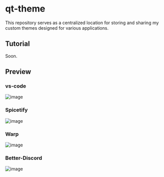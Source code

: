 # qt-theme

This repository serves as a centralized location for storing and sharing my custom themes designed for various applications.

## Tutorial

Soon.

## Preview

### vs-code
![image](https://github.com/qnton/qt-theme/assets/47970111/b4126f1b-91dc-499e-9366-71bc6ad3b75a)

### Spicetify
![image](https://github.com/qnton/qt-theme/assets/47970111/d2cb9967-dd08-41ce-8a50-cc935907d776)

### Warp
![image](https://github.com/qnton/qt-theme/assets/47970111/35c286ac-fed6-4e7f-97b4-f4d15bc7a0e1)

### Better-Discord
![image](https://github.com/qnton/qt-theme/assets/47970111/c357aba8-69cd-408a-801a-b2a41f99118a)
